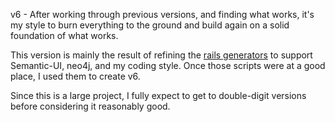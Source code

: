 v6 - After working through previous versions, and finding what works, it's my style to burn everything to the ground and build again on a solid foundation of what works.

This version is mainly the result of refining the [rails generators](https://github.com/Joshfindit/Semantic-Scaffold-for-Neo4j) to support Semantic-UI, neo4j, and my coding style. Once those scripts were at a good place, I used them to create v6.

Since this is a large project, I fully expect to get to double-digit versions before considering it reasonably good.